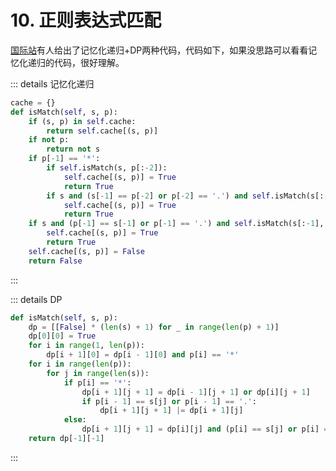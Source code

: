 # 10. 正则表达式匹配
[国际站](https://leetcode.com/problems/regular-expression-matching/discuss/5678/Fast-Python-solution-with-backtracking-and-caching-%2B-DP-solution)有人给出了记忆化递归+DP两种代码，代码如下，如果没思路可以看看记忆化递归的代码，很好理解。

::: details 记忆化递归
```python
cache = {}
def isMatch(self, s, p):
    if (s, p) in self.cache:
        return self.cache[(s, p)]
    if not p:
        return not s
    if p[-1] == '*':
        if self.isMatch(s, p[:-2]):
            self.cache[(s, p)] = True
            return True
        if s and (s[-1] == p[-2] or p[-2] == '.') and self.isMatch(s[:-1], p):
            self.cache[(s, p)] = True
            return True
    if s and (p[-1] == s[-1] or p[-1] == '.') and self.isMatch(s[:-1], p[:-1]):
        self.cache[(s, p)] = True
        return True
    self.cache[(s, p)] = False
    return False
```
:::

::: details DP
```python
def isMatch(self, s, p):
    dp = [[False] * (len(s) + 1) for _ in range(len(p) + 1)]
    dp[0][0] = True
    for i in range(1, len(p)):
        dp[i + 1][0] = dp[i - 1][0] and p[i] == '*'
    for i in range(len(p)):
        for j in range(len(s)):
            if p[i] == '*':
                dp[i + 1][j + 1] = dp[i - 1][j + 1] or dp[i][j + 1]
                if p[i - 1] == s[j] or p[i - 1] == '.':
                    dp[i + 1][j + 1] |= dp[i + 1][j]
            else:
                dp[i + 1][j + 1] = dp[i][j] and (p[i] == s[j] or p[i] == '.')
    return dp[-1][-1]
```
:::

